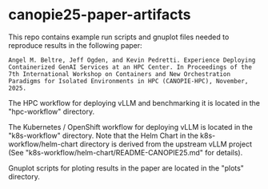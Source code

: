 # canopie25-paper-artifacts

This repo contains example run scripts and gnuplot files needed to reproduce results in the following paper:

```
Angel M. Beltre, Jeff Ogden, and Kevin Pedretti. Experience Deploying Containerized GenAI Services at an HPC Center. In Proceedings of the 7th International Workshop on Containers and New Orchestration Paradigms for Isolated Environments in HPC (CANOPIE-HPC), November, 2025.
```

The HPC workflow for deploying vLLM and benchmarking it is located in the "hpc-workflow" directory.

The Kubernetes / OpenShift workflow for deploying vLLM is located in the
"k8s-workflow" directory.  Note that the Helm Chart in the
k8s-workflow/helm-chart directory is derived from the upstream vLLM project
(See "k8s-workflow/helm-chart/README-CANOPIE25.md" for details).

Gnuplot scripts for ploting results in the paper are located in the "plots" directory.
